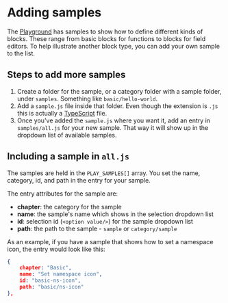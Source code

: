 # Adding samples

The [Playground](/playground) has samples to show how to define different kinds of blocks. These range from basic blocks for functions to blocks for field editors. To help illustrate another block type, you can add your own sample to the list.

## Steps to add more samples

1. Create a folder for the sample, or a category folder with a sample folder, under `samples`. Something like `basic/hello-world`. 
2. Add a `sample.js` file inside that folder. Even though the extension is `.js` this is actually a [TypeScript](https://www.typescriptlang.org/docs/home.html) file.
3. Once you've added the `sample.js` where you want it, add an entry in `samples/all.js` for your new sample. That way it will show up in the dropdown list of available samples.

## Including a sample in `all.js`

The samples are held in the `PLAY_SAMPLES[]` array. You set the name, category, id, and path in the entry for your sample.

The entry attributes for the sample are:

* **chapter**: the category for the sample
* **name**: the sample's name which shows in the selection dropdown list
* **id**: selection id (`<option value/>`) for the sample dropdown list
* **path**: the path to the sample - `sample` or `category/sample`

As an example, if you have a sample that shows how to set a namespace icon, the entry would look like this:

```json
{
    chapter: "Basic",
    name: "Set namespace icon",
    id: "basic-ns-icon",
    path: "basic/ns-icon"
},
```
